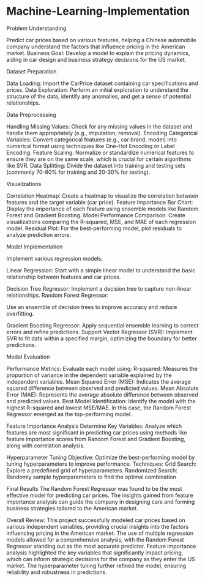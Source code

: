 # Machine-Learning-Implementation

Problem Understanding

Predict car prices based on various features, helping a Chinese automobile company understand the factors that influence pricing in the American market. Business Goal: Develop a model to explain the pricing dynamics, aiding in car design and business strategy decisions for the US market.

Dataset Preparation

Data Loading: Import the CarPrice dataset containing car specifications and prices. Data Exploration: Perform an initial exploration to understand the structure of the data, identify any anomalies, and get a sense of potential relationships.

Data Preprocessing

Handling Missing Values: Check for any missing values in the dataset and handle them appropriately (e.g., imputation, removal). Encoding Categorical Variables: Convert categorical features (e.g., car brand, model) into numerical format using techniques like One-Hot Encoding or Label Encoding. Feature Scaling: Normalize or standardize numerical features to ensure they are on the same scale, which is crucial for certain algorithms like SVR. Data Splitting: Divide the dataset into training and testing sets (commonly 70-80% for training and 20-30% for testing).

Visualizations

Correlation Heatmap: Create a heatmap to visualize the correlation between features and the target variable (car price). Feature Importance Bar Chart: Display the importance of each feature using ensemble models like Random Forest and Gradient Boosting. Model Performance Comparison: Create visualizations comparing the R-squared, MSE, and MAE of each regression model. Residual Plot: For the best-performing model, plot residuals to analyze prediction errors.

Model Implementation

Implement various regression models:

Linear Regression:
Start with a simple linear model to understand the basic relationship between features and car prices.

Decision Tree Regressor:
Implement a decision tree to capture non-linear relationships.
Random Forest Regressor:

Use an ensemble of decision trees to improve accuracy and reduce overfitting.

Gradient Boosting Regressor:
Apply sequential ensemble learning to correct errors and refine predictions.
Support Vector Regressor (SVR): Implement SVR to fit data within a specified margin, optimizing the boundary for better predictions.

Model Evaluation

Performance Metrics: Evaluate each model using: R-squared: Measures the proportion of variance in the dependent variable explained by the independent variables. Mean Squared Error (MSE): Indicates the average squared difference between observed and predicted values. Mean Absolute Error (MAE): Represents the average absolute difference between observed and predicted values. Best Model Identification: Identify the model with the highest R-squared and lowest MSE/MAE. In this case, the Random Forest Regressor emerged as the top-performing model.

Feature Importance Analysis Determine Key Variables: Analyze which features are most significant in predicting car prices using methods like feature importance scores from Random Forest and Gradient Boosting, along with correlation analysis.

Hyperparameter Tuning Objective: Optimize the best-performing model by tuning hyperparameters to improve performance. Techniques: Grid Search: Explore a predefined grid of hyperparameters. Randomized Search: Randomly sample hyperparameters to find the optimal combination

Final Results The Random Forest Regressor was found to be the most effective model for predicting car prices. The insights gained from feature importance analysis can guide the company in designing cars and forming business strategies tailored to the American market.

Overall Review:
This project successfully modeled car prices based on various independent variables, providing crucial insights into the factors influencing pricing in the American market. The use of multiple regression models allowed for a comprehensive analysis, with the Random Forest Regressor standing out as the most accurate predictor. Feature importance analysis highlighted the key variables that significantly impact pricing, which can inform strategic decisions for the company as they enter the US market. The hyperparameter tuning further refined the model, ensuring reliability and robustness in predictions.
